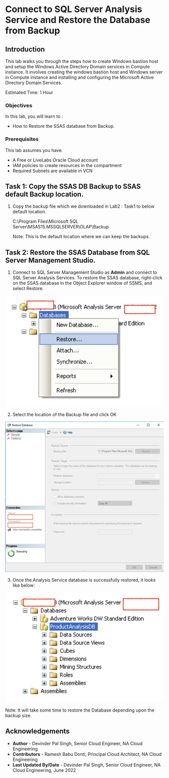 # Connect to SQL Server Analysis Service and Restore the Database from Backup

## Introduction

This lab walks you through the steps how to create Windows bastion host and setup the Windows Active Directory Domain services in Compute instance. It involves creating the windows bastion host and Windows server in Compute instance and installing and configuring the Microsoft Active Directory Domain Services.

Estimated Time:  1 Hour


### Objectives
In this lab, you will learn to :
* How to Restore the SSAS database from Backup.

### Prerequisites  

This lab assumes you have:
- A Free or LiveLabs Oracle Cloud account
- IAM policies to create resources in the compartment
- Required Subnets are available in VCN

##  Task 1: Copy the SSAS DB Backup to SSAS default Backup location.

1. Copy the backup file which we downloaded in Lab2 : Task1 to below default location.

    C:\Program Files\Microsoft SQL Server\MSAS15.MSSQLSERVER\OLAP\Backup

    Note: This is the default location where we can keep the backups.
## Task 2:  Restore the SSAS Database from SQL Server Management Studio.

1. Connect to SQL Server Management Studio as **Admin** and connect to SQL Server Analysis Services. To restore the SSAS database, right-click on the SSAS database in the Object Explorer window of SSMS, and select Restore.

  ![](./images/mssql-mgmt-studio.png " ")

2. Select the location of the Backup file and click OK

  ![](./images/msql-backupfile.png " ")

3. Once the Analysis Service database is successfully restored, it looks like below:

  ![](./images/mssql-db-restore.png " ")

  Note: It will take some time to restore the Database depending upon the backup size.



## Acknowledgements
* **Author** - Devinder Pal Singh, Senior Cloud Engineer, NA Cloud Engineering
* **Contributors** - Ramesh Babu Donti, Principal Cloud Architect, NA Cloud Engineering
* **Last Updated By/Date** - Devinder Pal Singh, Senior Cloud Engineer, NA Cloud Engineering, June 2022

